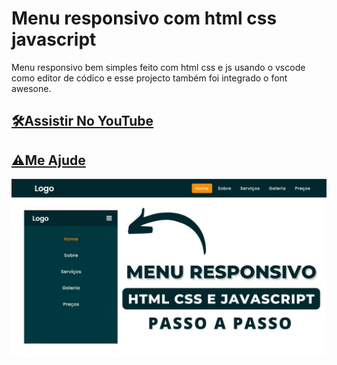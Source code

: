 # Menu responsivo com html css javascript
Menu responsivo bem simples feito com html css e js usando o vscode como editor de códico e esse projecto também foi integrado o font awesone.

## [🛠Assistir No YouTube](https://www.youtube.com/watch?v=IKCAnqcZC4c)
## [⚠Me Ajude](https://www.youtube.com/channel/UCxKIsX5OXyyNWVmomuDc-LA?sub_confirmation=1)
![Menu responsivo com html css javascript](/Criando-um-menu-responsivo-com-html-css-javascript.jpg)
